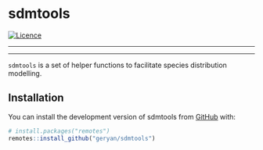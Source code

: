 
<!-- README.md is generated from README.Rmd. Please edit that file -->

# sdmtools

<!-- badges: start -->
[![Licence](https://img.shields.io/github/license/Ileriayo/markdown-badges?style=for-the-badge)](./LICENSE)
<hr>
<hr>
<!-- badges: end -->

`sdmtools` is a set of helper functions to facilitate species
distribution modelling.

## Installation

You can install the development version of sdmtools from
[GitHub](https://github.com/) with:

``` r
# install.packages("remotes")
remotes::install_github("geryan/sdmtools")
```
